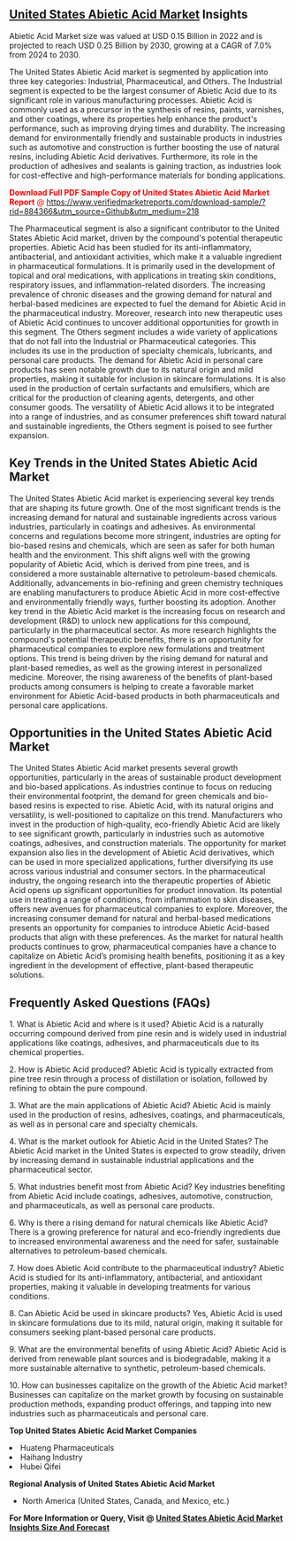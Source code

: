<h2><a href="https://www.verifiedmarketreports.com/download-sample/?rid=884366&amp;utm_source=Github&amp;utm_medium=218" target="_blank">United States Abietic Acid Market</a> Insights</h2><p>Abietic Acid Market size was valued at USD 0.15 Billion in 2022 and is projected to reach USD 0.25 Billion by 2030, growing at a CAGR of 7.0% from 2024 to 2030.</p><p><div> <p>The United States Abietic Acid market is segmented by application into three key categories: Industrial, Pharmaceutical, and Others. The Industrial segment is expected to be the largest consumer of Abietic Acid due to its significant role in various manufacturing processes. Abietic Acid is commonly used as a precursor in the synthesis of resins, paints, varnishes, and other coatings, where its properties help enhance the product's performance, such as improving drying times and durability. The increasing demand for environmentally friendly and sustainable products in industries such as automotive and construction is further boosting the use of natural resins, including Abietic Acid derivatives. Furthermore, its role in the production of adhesives and sealants is gaining traction, as industries look for cost-effective and high-performance materials for bonding applications. <p><span class=""><span style="color: #ff0000;"><strong>Download Full PDF Sample Copy of United States Abietic Acid Market Report</strong> @ </span><a href="https://www.verifiedmarketreports.com/download-sample/?rid=884366&amp;utm_source=Github&amp;utm_medium=218" target="_blank">https://www.verifiedmarketreports.com/download-sample/?rid=884366&amp;utm_source=Github&amp;utm_medium=218</a></span></p> The Pharmaceutical segment is also a significant contributor to the United States Abietic Acid market, driven by the compound's potential therapeutic properties. Abietic Acid has been studied for its anti-inflammatory, antibacterial, and antioxidant activities, which make it a valuable ingredient in pharmaceutical formulations. It is primarily used in the development of topical and oral medications, with applications in treating skin conditions, respiratory issues, and inflammation-related disorders. The increasing prevalence of chronic diseases and the growing demand for natural and herbal-based medicines are expected to fuel the demand for Abietic Acid in the pharmaceutical industry. Moreover, research into new therapeutic uses of Abietic Acid continues to uncover additional opportunities for growth in this segment. The Others segment includes a wide variety of applications that do not fall into the Industrial or Pharmaceutical categories. This includes its use in the production of specialty chemicals, lubricants, and personal care products. The demand for Abietic Acid in personal care products has seen notable growth due to its natural origin and mild properties, making it suitable for inclusion in skincare formulations. It is also used in the production of certain surfactants and emulsifiers, which are critical for the production of cleaning agents, detergents, and other consumer goods. The versatility of Abietic Acid allows it to be integrated into a range of industries, and as consumer preferences shift toward natural and sustainable ingredients, the Others segment is poised to see further expansion. <h2>Key Trends in the United States Abietic Acid Market</h2> The United States Abietic Acid market is experiencing several key trends that are shaping its future growth. One of the most significant trends is the increasing demand for natural and sustainable ingredients across various industries, particularly in coatings and adhesives. As environmental concerns and regulations become more stringent, industries are opting for bio-based resins and chemicals, which are seen as safer for both human health and the environment. This shift aligns well with the growing popularity of Abietic Acid, which is derived from pine trees, and is considered a more sustainable alternative to petroleum-based chemicals. Additionally, advancements in bio-refining and green chemistry techniques are enabling manufacturers to produce Abietic Acid in more cost-effective and environmentally friendly ways, further boosting its adoption. Another key trend in the Abietic Acid market is the increasing focus on research and development (R&D) to unlock new applications for this compound, particularly in the pharmaceutical sector. As more research highlights the compound's potential therapeutic benefits, there is an opportunity for pharmaceutical companies to explore new formulations and treatment options. This trend is being driven by the rising demand for natural and plant-based remedies, as well as the growing interest in personalized medicine. Moreover, the rising awareness of the benefits of plant-based products among consumers is helping to create a favorable market environment for Abietic Acid-based products in both pharmaceuticals and personal care applications. <h2>Opportunities in the United States Abietic Acid Market</h2> The United States Abietic Acid market presents several growth opportunities, particularly in the areas of sustainable product development and bio-based applications. As industries continue to focus on reducing their environmental footprint, the demand for green chemicals and bio-based resins is expected to rise. Abietic Acid, with its natural origins and versatility, is well-positioned to capitalize on this trend. Manufacturers who invest in the production of high-quality, eco-friendly Abietic Acid are likely to see significant growth, particularly in industries such as automotive coatings, adhesives, and construction materials. The opportunity for market expansion also lies in the development of Abietic Acid derivatives, which can be used in more specialized applications, further diversifying its use across various industrial and consumer sectors. In the pharmaceutical industry, the ongoing research into the therapeutic properties of Abietic Acid opens up significant opportunities for product innovation. Its potential use in treating a range of conditions, from inflammation to skin diseases, offers new avenues for pharmaceutical companies to explore. Moreover, the increasing consumer demand for natural and herbal-based medications presents an opportunity for companies to introduce Abietic Acid-based products that align with these preferences. As the market for natural health products continues to grow, pharmaceutical companies have a chance to capitalize on Abietic Acid’s promising health benefits, positioning it as a key ingredient in the development of effective, plant-based therapeutic solutions. <h2>Frequently Asked Questions (FAQs)</h2> <p>1. What is Abietic Acid and where is it used? Abietic Acid is a naturally occurring compound derived from pine resin and is widely used in industrial applications like coatings, adhesives, and pharmaceuticals due to its chemical properties.</p> <p>2. How is Abietic Acid produced? Abietic Acid is typically extracted from pine tree resin through a process of distillation or isolation, followed by refining to obtain the pure compound.</p> <p>3. What are the main applications of Abietic Acid? Abietic Acid is mainly used in the production of resins, adhesives, coatings, and pharmaceuticals, as well as in personal care and specialty chemicals.</p> <p>4. What is the market outlook for Abietic Acid in the United States? The Abietic Acid market in the United States is expected to grow steadily, driven by increasing demand in sustainable industrial applications and the pharmaceutical sector.</p> <p>5. What industries benefit most from Abietic Acid? Key industries benefiting from Abietic Acid include coatings, adhesives, automotive, construction, and pharmaceuticals, as well as personal care products.</p> <p>6. Why is there a rising demand for natural chemicals like Abietic Acid? There is a growing preference for natural and eco-friendly ingredients due to increased environmental awareness and the need for safer, sustainable alternatives to petroleum-based chemicals.</p> <p>7. How does Abietic Acid contribute to the pharmaceutical industry? Abietic Acid is studied for its anti-inflammatory, antibacterial, and antioxidant properties, making it valuable in developing treatments for various conditions.</p> <p>8. Can Abietic Acid be used in skincare products? Yes, Abietic Acid is used in skincare formulations due to its mild, natural origin, making it suitable for consumers seeking plant-based personal care products.</p> <p>9. What are the environmental benefits of using Abietic Acid? Abietic Acid is derived from renewable plant sources and is biodegradable, making it a more sustainable alternative to synthetic, petroleum-based chemicals.</p> <p>10. How can businesses capitalize on the growth of the Abietic Acid market? Businesses can capitalize on the market growth by focusing on sustainable production methods, expanding product offerings, and tapping into new industries such as pharmaceuticals and personal care.</p> </div></p><p><strong>Top United States Abietic Acid Market Companies</strong></p><div data-test-id=""><p><li>Huateng Pharmaceuticals</li><li> Haihang Industry</li><li> Hubei Qifei</li></p><div><strong>Regional Analysis of&nbsp;United States Abietic Acid Market</strong></div><ul><li dir="ltr"><p dir="ltr">North America&nbsp;(United States, Canada, and Mexico, etc.)</p></li></ul><p><strong>For More Information or Query, Visit @&nbsp;</strong><strong><a href="https://www.verifiedmarketreports.com/product/abietic-acid-market/?utm_source=Github&amp;utm_medium=218" target="_blank">United States Abietic Acid Market Insights Size And Forecast</a></strong></p></div>
